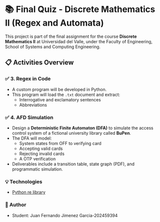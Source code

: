 # 📚 Final Quiz - Discrete Mathematics II (Regex and Automata)

This project is part of the final assignment for the course **Discrete Mathematics II** at Universidad del Valle, under the Faculty of Engineering, School of Systems and Computing Engineering.

## 📋 Activities Overview

### ✅ 3. Regex in Code
- A custom program will be developed in Python.
- This program will load the `.txt` document and extract:
  - Interrogative and exclamatory sentences
  - Abbreviations

### ✅ 4. AFD Simulation
- Design a **Deterministic Finite Automaton (DFA)** to simulate the access control system of a fictional university library called **BuPen**.
- The DFA will model:
  - System states from OFF to verifying card
  - Accepting valid cards
  - Rejecting invalid cards
  - A OTP verification
- Deliverables include a transition table, state graph (PDF), and programmatic simulation.

### 💡 Technologies
- [Python re library](https://docs.python.org/es/3/library/re.html)

### 👥 Author
- Student: Juan Fernando Jimenez Garcia-202459394
